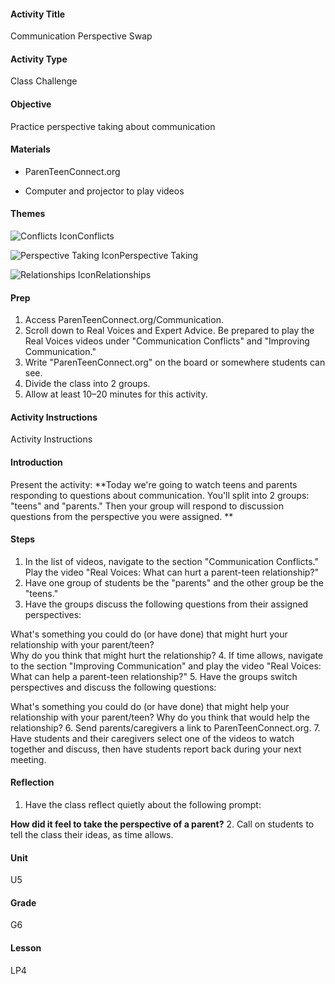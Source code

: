 #### Activity Title
Communication Perspective Swap
#### Activity Type
Class Challenge
#### Objective
Practice perspective taking about communication
#### Materials
-  ParenTeenConnect.org

-  Computer and projector to play videos
#### Themes
![Conflicts Icon](http://v5cmservice.secondstep.org/MS3TP_IMAGES/SKILLS/SKILLS_SMALL_IMAGES/conflicts-sm.png)Conflicts
 
![Perspective Taking Icon](http://v5cmservice.secondstep.org/MS3TP_IMAGES/SKILLS/SKILLS_SMALL_IMAGES/perspective-taking-sm.png)Perspective Taking
 
![Relationships Icon](http://v5cmservice.secondstep.org/MS3TP_IMAGES/SKILLS/SKILLS_SMALL_IMAGES/relationships-sm.png)Relationships
 

#### Prep
1. Access ParenTeenConnect.org/Communication.
2. Scroll down to Real Voices and Expert Advice. Be prepared to play the Real Voices videos under "Communication Conflicts" and "Improving Communication."
3. Write "ParenTeenConnect.org" on the board or somewhere students can see.
4. Divide the class into 2 groups.
5. Allow at least 10–20 minutes for this activity.

#### Activity Instructions
Activity Instructions
#### Introduction
Present the activity: **Today we're going to watch teens and parents responding to questions about communication. You'll split into 2 groups: "teens" and "parents." Then your group will respond to discussion questions from the perspective you were assigned. **
#### Steps
1. In the list of videos, navigate to the section "Communication Conflicts." Play the video "Real Voices: What can hurt a parent-teen relationship?"
2. Have one group of students be the "parents" and the other group be the "teens."
3. Have the groups discuss the following questions from their assigned perspectives:
            
What's something you could do (or have done) that might hurt your relationship with your parent/teen?  
Why do you think that might hurt the relationship?
4. If time allows, navigate to the section "Improving Communication" and play the video "Real Voices: What can help a parent-teen relationship?"
5. Have the groups switch perspectives and discuss the following questions:
            
What's something you could do (or have done) that might help your relationship with your parent/teen?
Why do you think that would help the relationship?
6. Send parents/caregivers a link to ParenTeenConnect.org.
7. Have students and their caregivers select one of the videos to watch together and discuss, then have students report back during your next meeting.

#### Reflection
1. Have the class reflect quietly about the following prompt:

**How did it feel to take the perspective of a parent?**
2. Call on students to tell the class their ideas, as time allows.

#### Unit
U5
#### Grade
G6
#### Lesson
LP4
